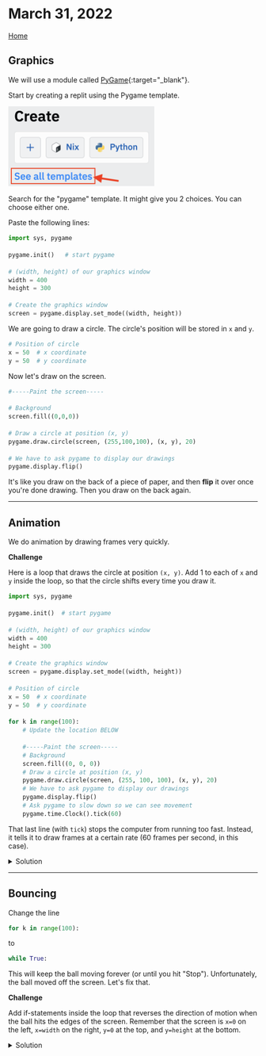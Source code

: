 # March 31, 2022
[Home](./index.md)

## Graphics

We will use a module called [PyGame](https://www.pygame.org/docs/){:target="_blank"}.

Start by creating a replit using the Pygame template.

<img width="295" alt="image" src="images/templates.png">

Search for the "pygame" template. It might give you 2 choices. You can choose either one.

Paste the following lines:
```python
import sys, pygame

pygame.init()   # start pygame

# (width, height) of our graphics window
width = 400
height = 300

# Create the graphics window
screen = pygame.display.set_mode((width, height))
```

We are going to draw a circle. The circle's position will be stored in `x` and `y`.
```python
# Position of circle
x = 50  # x coordinate
y = 50  # y coordinate
```

Now let's draw on the screen.
```python
#-----Paint the screen-----

# Background
screen.fill((0,0,0))

# Draw a circle at position (x, y)
pygame.draw.circle(screen, (255,100,100), (x, y), 20)

# We have to ask pygame to display our drawings
pygame.display.flip()
```
It's like you draw on the back of a piece of paper, and then **flip** it over once you're done drawing. Then you draw on the back again.

---

## Animation
We do animation by drawing frames very quickly.

**Challenge**

Here is a loop that draws the circle at position `(x, y)`. Add 1 to each of `x` and `y` inside the loop, so that the circle shifts every time you draw it.

```python
import sys, pygame

pygame.init()  # start pygame

# (width, height) of our graphics window
width = 400
height = 300

# Create the graphics window
screen = pygame.display.set_mode((width, height))

# Position of circle
x = 50  # x coordinate
y = 50  # y coordinate

for k in range(100):
    # Update the location BELOW

    #-----Paint the screen-----
    # Background
    screen.fill((0, 0, 0))
    # Draw a circle at position (x, y)
    pygame.draw.circle(screen, (255, 100, 100), (x, y), 20)
    # We have to ask pygame to display our drawings
    pygame.display.flip()
    # Ask pygame to slow down so we can see movement
    pygame.time.Clock().tick(60)
```
That last line (with `tick`) stops the computer from running too fast. Instead, it tells it to draw frames at a certain rate (60 frames per second, in this case).
<details><summary>Solution</summary>
<pre><code>    # Update the location BELOW
    x = x + 1
    y = y + 1</code></pre>
</details>

---

## Bouncing

Change the line
```python
for k in range(100):
```
to
```python
while True:
```
This will keep the ball moving forever (or until you hit "Stop"). Unfortunately, the ball moved off the screen. Let's fix that.

**Challenge**

Add if-statements inside the loop that reverses the direction of motion when the ball hits the edges of the screen. Remember that the screen is `x=0` on the left, `x=width` on the right, `y=0` at the top, and `y=height` at the bottom.

<details>
<summary>Solution</summary>
    <div>
<code><pre>import sys, pygame

pygame.init()  # start pygame

\# (width, height) of our graphics window
width = 400
height = 300

\# Create the graphics window
screen = pygame.display.set_mode((width, height))

\# Position of circle
x = 50  # x coordinate
y = 50  # y coordinate

vx = 1  # x velocity
vy = 1  # y velocity

while True:

    # Update the location BELOW
    x = x + vx
    y = y + vy

    if x<0 or x>width:
        vx = -vx
    if y<0 or y>height:
        vy = -vy

    #-----Paint the screen-----
    # Background
    screen.fill((0, 0, 0))
    # Draw a circle at position (x, y)
    pygame.draw.circle(screen, (255, 100, 100), (x, y), 20)
    # We have to ask pygame to display our drawings
    pygame.display.flip()
    # Ask pygame to slow down so we can see movement
    pygame.time.Clock().tick(60)</code></pre>
</div></details>
